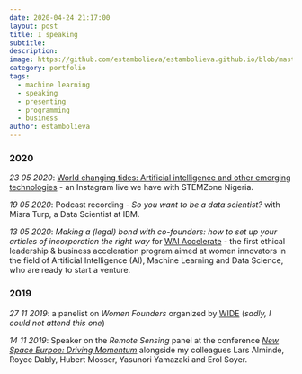 ```yaml
---
date: 2020-04-24 21:17:00
layout: post
title: I speaking
subtitle:
description: 
image: https://github.com/estambolieva/estambolieva.github.io/blob/master/assets/img/uploads/I_speaking/Katia_New_Space.png
category: portfolio
tags:
  - machine learning
  - speaking
  - presenting
  - programming
  - business
author: estambolieva
---
```



### 2020


*23 05 2020*: [World changing tides: Artificial intelligence and other emerging technologies](http://katstam.com/emerging-technologies/) - an Instagram live we have with STEMZone Nigeria.

*19 05 2020*: Podcast recording - *So you want to be a data scientist?* with Misra Turp, a Data Scientist at IBM.  

*13 05 2020*: *Making a (legal) bond with co-founders: how to set up your articles of incorporation the right way* for [WAI Accelerate](https://www.womeninai.co/waiaccelerate) - the first ethical leadership & business acceleration program aimed at women innovators in the field of Artificial Intelligence (AI), Machine Learning and Data Science, who are ready to start a venture.



### 2019


*27 11 2019*: a panelist on *Women Founders* organized by [WIDE](https://wide.lu/event/women-founders/) (*sadly, I could not attend this one*)

*14 11 2019*: Speaker on the *Remote Sensing* panel at the conference [*New Space Eurpoe: Driving Momentum*](http://2019.newspace-europe.lu/) alongside my colleagues Lars Alminde, Royce Dably, Hubert Mosser, Yasunori Yamazaki and Erol Soyer.